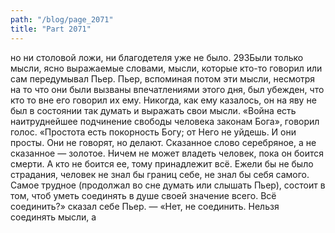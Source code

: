```yaml
---
path: "/blog/page_2071"
title: "Part 2071"
---
```


 но ни столовой ложи, ни благодетеля уже не было. 293Были только мысли, ясно выражаемые словами, мысли, которые кто-то говорил или сам передумывал Пьер.
Пьер, вспоминая потом эти мысли, несмотря на то что они были вызваны впечатлениями этого дня, был убежден, что кто то вне его говорил их ему. Никогда, как ему казалось, он на яву не был в состоянии так думать и выражать свои мысли.
«Война есть наитруднейшее подчинение свободы человека законам Бога», говорил голос. «Простота есть покорность Богу; от Него не уйдешь. И они просты. Они не говорят, но делают. Сказанное слово серебряное, а не сказанное — золотое. Ничем не может владеть человек, пока он боится смерти. А кто не боится ее, тому принадлежит всё. Ежели бы не было страдания, человек не знал бы границ себе, не знал бы себя самого. Самое трудное (продолжал во сне думать или слышать Пьер), состоит в том, чтоб уметь соединять в душе своей значение всего. Всё соединить?» сказал себе Пьер. — «Нет, не соединить. Нельзя соединять мысли, а
